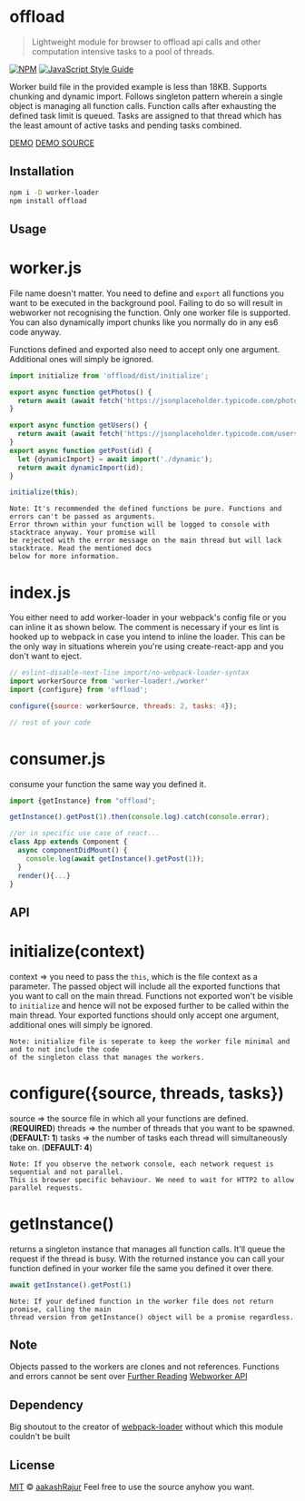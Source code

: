 
# offload

> Lightweight module for browser to offload api calls and other computation intensive tasks to a pool of threads.

[![NPM](https://img.shields.io/npm/v/offload.svg)](https://www.npmjs.com/package/offload) [![JavaScript Style Guide](https://img.shields.io/badge/code_style-standard-brightgreen.svg)](https://standardjs.com)

Worker build file in the provided example is less than 18KB. Supports chunking and dynamic import. Follows singleton pattern wherein a single object is managing all function calls. Function calls after exhausting the defined task limit is queued. Tasks are assigned to that thread which has the least amount of active tasks and pending tasks combined.

[DEMO](https://aakashrajur.github.io/offload/)
[DEMO SOURCE](https://github.com/aakashRajur/offload/tree/master/example)

## Installation
```bash
npm i -D worker-loader
npm install offload
```

## Usage

# worker.js
File name doesn't matter. You need to define and  ```export``` all functions you want to be executed in the background pool. Failing to do so will result in webworker not recognising the function. Only one worker file is supported.
You can also dynamically import chunks like you normally do in any es6 code anyway.

Functions defined and exported also need to accept only one argument. Additional ones will simply be ignored.
```jsx harmony
import initialize from 'offload/dist/initialize';

export async function getPhotos() {
  return await (await fetch('https://jsonplaceholder.typicode.com/photos')).json()
}

export async function getUsers() {
  return await (await fetch('https://jsonplaceholder.typicode.com/users')).json()
}
export async function getPost(id) {
  let {dynamicImport} = await import('./dynamic');
  return await dynamicImport(id);
}

initialize(this);
```
```
Note: It's recommended the defined functions be pure. Functions and errors can't be passed as arguments.
Error thrown within your function will be logged to console with stacktrace anyway. Your promise will
be rejected with the error message on the main thread but will lack stacktrace. Read the mentioned docs
below for more information.
  ```
# index.js
You either need to add worker-loader in your webpack's config file or you can inline it as shown below. The comment is necessary if your es lint is hooked up to webpack in case you intend to inline the loader. This can be the only way in situations wherein you're using create-react-app and you don't want to eject.
```jsx harmony
// eslint-disable-next-line import/no-webpack-loader-syntax
import workerSource from 'worker-loader!./worker'
import {configure} from 'offload';

configure({source: workerSource, threads: 2, tasks: 4});

// rest of your code
  ```

# consumer.js
consume your function the same way you defined it.
```jsx harmony
import {getInstance} from "offload";

getInstance().getPost(1).then(console.log).catch(console.error);

//or in specific use case of react...
class App extends Component {
  async componentDidMount() {
    console.log(await getInstance().getPost(1));
  }
  render(){...}
}
```

## API
# initialize(context)
context => you need to pass the ```this```, which is the file context as a parameter. The passed object will include all the exported functions that you want to call on the main thread. Functions not exported won't be visible to ```initialize``` and hence will not be exposed further to be called within the main thread.  Your exported functions should only accept one argument, additional ones will simply be ignored.
```
Note: initialize file is seperate to keep the worker file minimal and and to not include the code
of the singleton class that manages the workers.
```

# configure({source, threads, tasks})
source => the source file in which all your functions are defined.  (**REQUIRED**)
threads => the number of threads that you want to be spawned.  (**DEFAULT: 1**)
tasks => the number of tasks each thread will simultaneously take on. (**DEFAULT: 4**)

```
Note: If you observe the network console, each network request is  sequential and not parallel.
This is browser specific behaviour. We need to wait for HTTP2 to allow parallel requests.
```

# getInstance()
returns a singleton instance that manages all function calls. It'll queue the request if the thread is busy. With the returned instance you can call your function defined in your worker file the same you defined it over there.
```jsx harmony
await getInstance().getPost(1)
```
```
Note: If your defined function in the worker file does not return promise, calling the main
thread version from getInstance() object will be a promise regardless.
```

## Note
Objects passed to the workers are clones and not references.
Functions and errors cannot be sent over
[Further Reading](https://developer.mozilla.org/en-US/docs/Web/API/Web_Workers_API/Structured_clone_algorithm)
[Webworker API](https://developer.mozilla.org/en-US/docs/Web/API/Web_Workers_API/Using_web_workers)

## Dependency
Big shoutout to the creator of [webpack-loader](https://github.com/webpack-contrib/worker-loader) without which this module couldn't be built

## License
[MIT](https://github.com/aakashRajur/offload/blob/master/LICENCE) © [aakashRajur](https://github.com/aakashRajur)
Feel free to use the source anyhow you want.